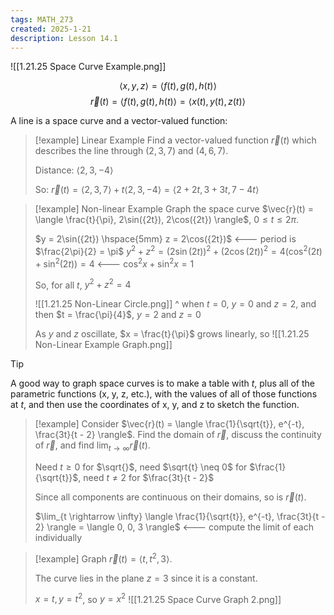 ```yaml
---
tags: MATH_273
created: 2025-1-21
description: Lesson 14.1
---
```


![[1.21.25 Space Curve Example.png]]

$$\langle x, y, z \rangle = \langle f(t), g(t), h(t) \rangle$$
$$\vec{r}(t) = \langle f(t), g(t), h(t) \rangle = \langle x(t), y(t), z(t) \rangle$$

A line is a space curve and a vector-valued function:

> [!example] Linear Example
> Find a vector-valued function $\vec{r}(t)$ which describes the line through $(2, 3, 7)$ and $(4, 6, 7)$.
> 
> Distance: $\langle 2, 3, -4 \rangle$
> 
> So: $\vec{r}(t) = \langle 2, 3, 7 \rangle + t\langle 2, 3, -4 \rangle = \langle 2 + 2t, 3 + 3t, 7 - 4t \rangle$

> [!example] Non-linear Example
> Graph the space curve $\vec{r}(t) = \langle \frac{t}{\pi}, 2\sin({2t}), 2\cos({2t}) \rangle$, $0 \leq t \leq 2\pi$.
> 
> $y = 2\sin({2t}) \hspace{5mm} z = 2\cos({2t})$ <--- period is $\frac{2\pi}{2} = \pi$
> $y^2 + z^2 = (2\sin({2t}))^2 + (2\cos({2t}))^2 = 4(\cos^2({2t}) + \sin^2({2t})) = 4$ <--- $\cos^2{x} + \sin^2{x} = 1$
> 
> So, for all $t$, $y^2 + z^2 = 4$
> 
> ![[1.21.25 Non-Linear Circle.png]]
> ^ when $t = 0$, $y = 0$ and $z = 2$, and then $t = \frac{\pi}{4}$, $y = 2$ and $z = 0$
> 
> As $y$ and $z$ oscillate, $x = \frac{t}{\pi}$ grows linearly, so
> ![[1.21.25 Non-Linear Example Graph.png]]

> [!tip]
> A good way to graph space curves is to make a table with $t$, plus all of the parametric functions (x, y, z, etc.), with the values of all of those functions at $t$, and then use the coordinates of x, y, and z to sketch the function.

> [!example]
> Consider $\vec{r}(t) = \langle \frac{1}{\sqrt{t}}, e^{-t}, \frac{3t}{t - 2} \rangle$. Find the domain of $\vec{r}$, discuss the continuity of $\vec{r}$, and find $\lim_{t \rightarrow \infty} \vec{r}(t)$.
> 
> Need $t \geq 0$ for $\sqrt{}$, need $\sqrt{t} \neq 0$ for $\frac{1}{\sqrt{t}}$, need $t \neq 2$ for $\frac{3t}{t - 2}$
> 
> Since all components are continuous on their domains, so is $\vec{r}(t)$.
> 
> $\lim_{t \rightarrow \infty} \langle \frac{1}{\sqrt{t}}, e^{-t}, \frac{3t}{t - 2} \rangle = \langle 0, 0, 3 \rangle$ <--- compute the limit of each individually

> [!example]
> Graph $\vec{r}(t) = \langle t, t^2, 3 \rangle$.
> 
> The curve lies in the plane $z = 3$ since it is a constant.
> 
> $x = t, y = t^2$, so $y = x^2$
> ![[1.21.25 Space Curve Graph 2.png]]